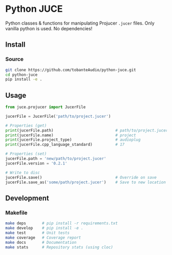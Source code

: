 # Python JUCE

Python classes & functions for manipulating Projucer `.jucer` files. Only vanilla python is used. No dependencies!

## Install

### Source

```sh
git clone https://github.com/tobanteAudio/python-juce.git
cd python-juce
pip install -e .
```

## Usage

```python
from juce.projucer import JucerFile

jucerFile = JucerFile('path/to/project.jucer')

# Properties (get)
print(jucerFile.path)                           # path/to/project.jucer
print(jucerFile.name)                           # project
print(jucerFile.project_type)                   # audioplug
print(jucerFile.cpp_language_standard)          # 17

# Properties (set)
jucerFile.path = 'new/path/to/project.jucer'
jucerFile.version = '0.2.1'

# Write to disc
jucerFile.save()                                # Override on save
jucerFile.save_as('some/path/project.jucer')    # Save to new location

```

## Development

### Makefile

```sh
make deps       # pip install -r requirements.txt
make develop    # pip install -e .
make test       # Unit tests
make coverage   # Coverage report
make docs       # Documentation
make stats      # Repository stats (using cloc)
```

